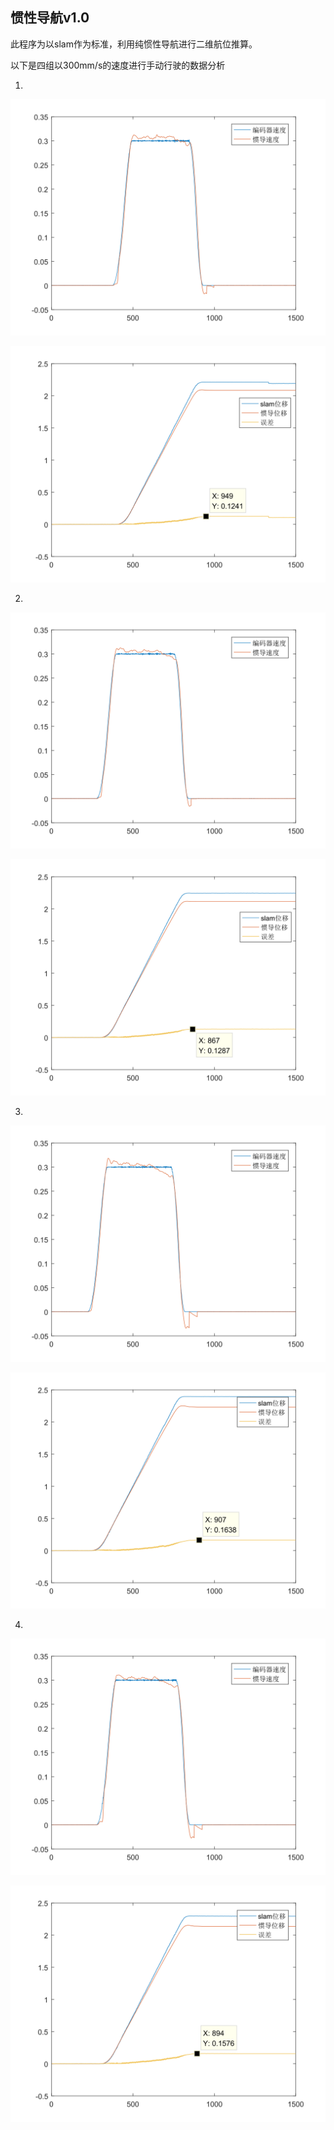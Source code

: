 ## 惯性导航v1.0

此程序为以slam作为标准，利用纯惯性导航进行二维航位推算。

以下是四组以300mm/s的速度进行手动行驶的数据分析

1.

![](.\1_1.svg)

![](.\1_2.svg)

2.

![](.\2_1.svg)

![](.\2_2.svg)

3.

![](.\3_1.svg)

![](.\3_2.svg)

4.

![](.\4_1.svg)

![](.\4_2.svg)